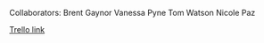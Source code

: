Collaborators: Brent Gaynor
               Vanessa Pyne
               Tom Watson
               Nicole Paz

[Trello link](https://trello.com/b/AnG3AtAtAl/social-network)
